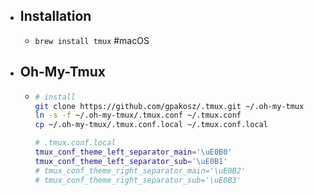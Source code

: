 - ## Installation
	- `brew install tmux` #macOS
- ## Oh-My-Tmux
	- ```bash
	  # install
	  git clone https://github.com/gpakosz/.tmux.git ~/.oh-my-tmux
	  ln -s -f ~/.oh-my-tmux/.tmux.conf ~/.tmux.conf
	  cp ~/.oh-my-tmux/.tmux.conf.local ~/.tmux.conf.local
	  
	  # .tmux.conf.local
	  tmux_conf_theme_left_separator_main='\uE0B0'
	  tmux_conf_theme_left_separator_sub='\uE0B1'
	  # tmux_conf_theme_right_separator_main='\uE0B2'
	  # tmux_conf_theme_right_separator_sub='\uE0B3'
	  ```